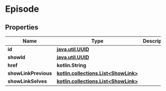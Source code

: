 
# Episode

## Properties
Name | Type | Description | Notes
------------ | ------------- | ------------- | -------------
**id** | [**java.util.UUID**](java.util.UUID.md) |  |  [optional]
**showId** | [**java.util.UUID**](java.util.UUID.md) |  |  [optional]
**href** | **kotlin.String** |  |  [optional]
**showLinkPrevious** | [**kotlin.collections.List&lt;ShowLink&gt;**](ShowLink.md) |  |  [optional]
**showLinkSelves** | [**kotlin.collections.List&lt;ShowLink&gt;**](ShowLink.md) |  |  [optional]



